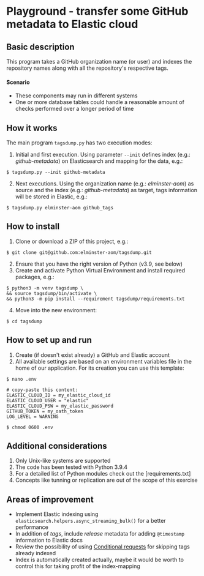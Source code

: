 # Playground - transfer some GitHub metadata to Elastic cloud

## Basic description
This program takes a GitHub organization name (or user) and indexes the repository names along with all the repository's
respective tags.

#### Scenario
* These components may run in different systems
* One or more database tables could handle a reasonable amount of checks performed over a longer period of time

## How it works
The main program `tagsdump.py` has two execution modes:
1. Initial and first execution. Using parameter `--init` defines index (e.g.: *github-metadata*) on Elasticsearch and mapping for the data, e.g.:
```shell
$ tagsdump.py --init github-metadata
```
2. Next executions. Using the organization name (e.g.: *elminster-aom*) as source and the index (e.g.: *github-metadata*) as target, tags information will be stored in Elastic, e.g.:
```shell
$ tagsdump.py elminster-aom github_tags
```

## How to install
1. Clone or download a ZIP of this project, e.g.:
```shell
$ git clone git@github.com:elminster-aom/tagsdump.git
```
2. Ensure that you have the right version of Python (v3.9, see below)
3. Create and activate Python Virtual Environment and install required packages, e.g.:
```shell
$ python3 -m venv tagsdump \
&& source tagsdump/bin/activate \
&& python3 -m pip install --requirement tagsdump/requirements.txt
```
4. Move into the new environment:
```shell
$ cd tagsdump
```

## How to set up and run
1. Create (if doesn't exist already) a GitHub and Elastic account
2. All available settings are based on an environment variables file in the home of our application. For its creation you can use this template:
```shell
$ nano .env

# copy-paste this content:
ELASTIC_CLOUD_ID = my_elastic_cloud_id
ELASTIC_CLOUD_USER = "elastic"
ELASTIC_CLOUD_PSW = my_elastic_password
GITHUB_TOKEN = my_oath_token
LOG_LEVEL = WARNING

$ chmod 0600 .env
```

## Additional considerations
1. Only Unix-like systems are supported
2. The code has been tested with Python 3.9.4
3. For a detailed list of Python modules check out the [requirements.txt]
4. Concepts like tunning or replication are out of the scope of this exercise

## Areas of improvement
* Implement Elastic indexing using `elasticsearch.helpers.async_streaming_bulk()` for a better performance
* In addition of *tags*, include *release* metadata for adding `@timestamp` information to Elastic docs
* Review the possibility of using [Conditional requests](https://docs.github.com/en/rest/overview/resources-in-the-rest-api#conditional-requests) for skipping tags already indexed
* Index is automatically created actually, maybe it would be worth to control this for taking profit of the index-mapping

